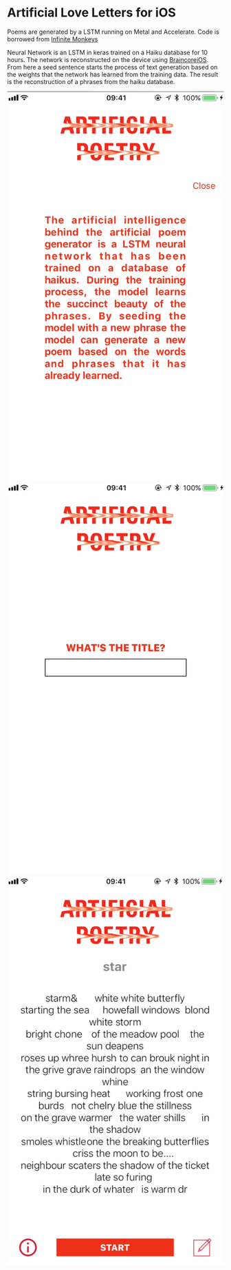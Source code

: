 # Artificial Love Letters for iOS
Poems are generated by a LSTM running on Metal and Accelerate.
Code is borrowed from [Infinite Monkeys](https://github.com/craigomac/InfiniteMonkeys/tree/master/InfiniteMonkeys)

Neural Network is an LSTM in keras trained on a Haiku database for 10 hours. The network is reconstructed on the device using
[BraincoreiOS](https://github.com/aleph7/BrainCore). From here a seed sentence starts the process of text generation based on the 
weights that the network has learned from the training data. The result is the reconstruction of a phrases from the haiku database.


![alt text](https://raw.githubusercontent.com/tothepoweroftom/ArtificialLove/master/Images/screen2.png?v=4&s=100)
![alt text](https://raw.githubusercontent.com/tothepoweroftom/ArtificialLove/master/Images/screen1.png?v=4&s=100)
![alt text](https://raw.githubusercontent.com/tothepoweroftom/ArtificialLove/master/Images/screen3.png?v=4&s=100)

